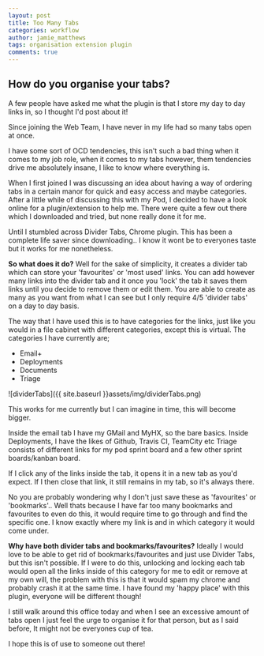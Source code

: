 ```yaml
---
layout: post
title: Too Many Tabs
categories: workflow
author: jamie_matthews
tags: organisation extension plugin
comments: true
---
```


## How do you organise your tabs?

A few people have asked me what the plugin is that I store my day to day links in, so I thought I'd post about it!

Since joining the Web Team, I have never in my life had so many tabs open at once.

I have some sort of OCD tendencies, this isn't such a bad thing when it comes to my job role, when it comes to my tabs however, them tendencies drive me absolutely insane, I like to know where everything is.

When I first joined I was discussing an idea about having a way of ordering tabs in a certain manor for quick and easy access and maybe categories. After a little while of discussing this with my Pod, I decided to have a look online for a plugin/extension to help me. There were quite a few out there which I downloaded and tried, but none really done it for me.

Until I stumbled across Divider Tabs, Chrome plugin. This has been a complete life saver since downloading.. I know it wont be to everyones taste but it works for me nonetheless. 

**So what does it do?**
Well for the sake of simplicity, it creates a divider tab which can store your 'favourites' or 'most used' links. You can add however many links into the divider tab and it once you 'lock' the tab it saves them links until you decide to remove them or edit them.
You are able to create as many as you want from what I can see but I only require 4/5 'divider tabs' on a day to day basis.

The way that I have used this is to have categories for the links, just like you would in a file cabinet with different categories, except this is virtual. 
The categories I have currently are; 
- Email+
- Deployments
- Documents
- Triage

![dividerTabs]({{ site.baseurl }}assets/img/dividerTabs.png)

This works for me currently but I can imagine in time, this will become bigger.

Inside the email tab I have my GMail and MyHX, so the bare basics.
Inside Deployments, I have the likes of Github, Travis CI, TeamCity etc
Triage consists of different links for my pod sprint board and a few other sprint boards/kanban board.

If I click any of the links inside the tab, it opens it in a new tab as you'd expect.
If I then close that link, it still remains in my tab, so it's always there.

No you are probably wondering why I don't just save these as 'favourites' or 'bookmarks'.. Well thats because I have far too many bookmarks and favourites to even do this, it would require time to go through and find the specific one. 
I know exactly where my link is and in which category it would come under. 

**Why have both divider tabs and bookmarks/favourites?**
Ideally I would love to be able to get rid of bookmarks/favourites and just use Divider Tabs, but this isn't possible. If I were to do this, unlocking and locking each tab would open all the links inside of this category for me to edit or remove at my own will, the problem with this is that it would spam my chrome and probably crash it at the same time. 
I have found my 'happy place' with this plugin, everyone will be different though!

I still walk around this office today and when I see an excessive amount of tabs open I just feel the urge to organise it for that person, but as I said before, It might not be everyones cup of tea.

I hope this is of use to someone out there!
